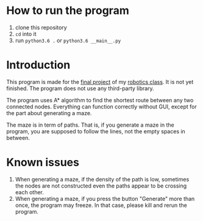 # How to run the program

1. clone this repository
2. `cd` into it
3. run `python3.6 .` or `python3.6 __main__.py`

# Introduction

This program is made for the [final project](https://pkqxdd.github.io/Maze-Solver/) of my [robotics class](https://pkqxdd.github.io/Advanced-Robotics-Journal/). It is not yet finished. The program does not use any third-party library. 

The program uses A* algorithm to find the shortest route between any two connected nodes. Everything can function correctly without GUI, except for the part about generating a maze.

The maze is in term of paths. That is, if you generate a maze in the program, you are supposed to follow the lines, not the empty spaces in between.

# Known issues

1. When generating a maze, if the density of the path is low, sometimes the nodes are not constructed even the paths appear to be crossing each other.
2. When generating a maze, if you press the button "Generate" more than once, the program may freeze. In that case, please kill and rerun the program.
